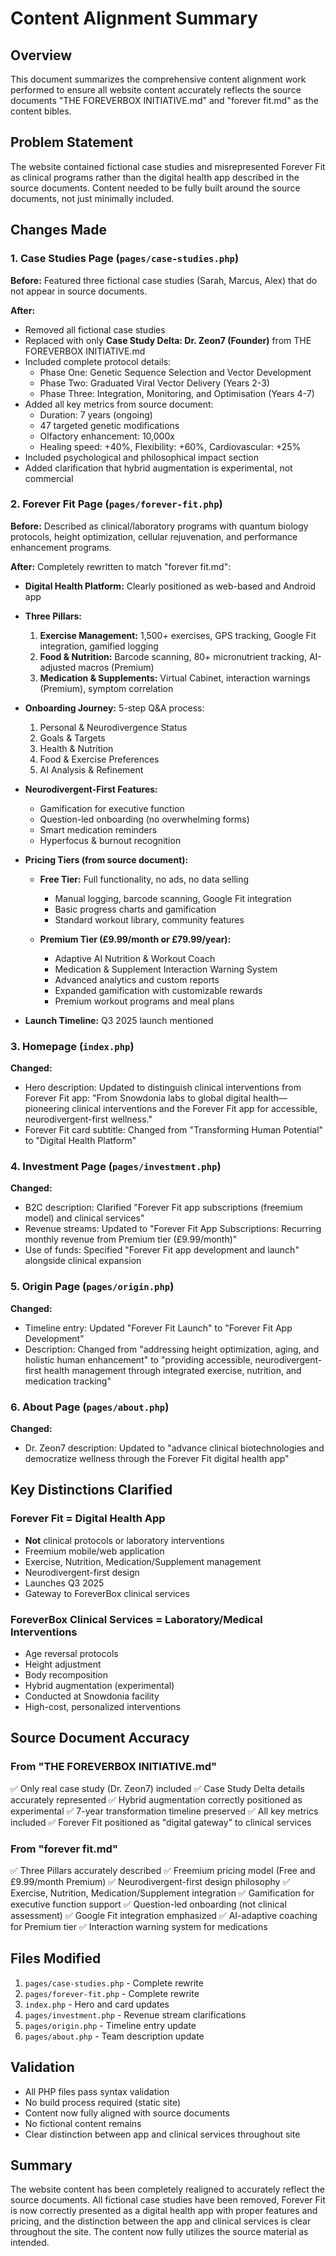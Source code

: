 # Content Alignment Summary

## Overview
This document summarizes the comprehensive content alignment work performed to ensure all website content accurately reflects the source documents "THE FOREVERBOX INITIATIVE.md" and "forever fit.md" as the content bibles.

## Problem Statement
The website contained fictional case studies and misrepresented Forever Fit as clinical programs rather than the digital health app described in the source documents. Content needed to be fully built around the source documents, not just minimally included.

## Changes Made

### 1. Case Studies Page (`pages/case-studies.php`)
**Before:** Featured three fictional case studies (Sarah, Marcus, Alex) that do not appear in source documents.

**After:** 
- Removed all fictional case studies
- Replaced with only **Case Study Delta: Dr. Zeon7 (Founder)** from THE FOREVERBOX INITIATIVE.md
- Included complete protocol details:
  - Phase One: Genetic Sequence Selection and Vector Development
  - Phase Two: Graduated Viral Vector Delivery (Years 2-3)
  - Phase Three: Integration, Monitoring, and Optimisation (Years 4-7)
- Added all key metrics from source document:
  - Duration: 7 years (ongoing)
  - 47 targeted genetic modifications
  - Olfactory enhancement: 10,000x
  - Healing speed: +40%, Flexibility: +60%, Cardiovascular: +25%
- Included psychological and philosophical impact section
- Added clarification that hybrid augmentation is experimental, not commercial

### 2. Forever Fit Page (`pages/forever-fit.php`)
**Before:** Described as clinical/laboratory programs with quantum biology protocols, height optimization, cellular rejuvenation, and performance enhancement programs.

**After:** Completely rewritten to match "forever fit.md":
- **Digital Health Platform:** Clearly positioned as web-based and Android app
- **Three Pillars:**
  1. **Exercise Management:** 1,500+ exercises, GPS tracking, Google Fit integration, gamified logging
  2. **Food & Nutrition:** Barcode scanning, 80+ micronutrient tracking, AI-adjusted macros (Premium)
  3. **Medication & Supplements:** Virtual Cabinet, interaction warnings (Premium), symptom correlation

- **Onboarding Journey:** 5-step Q&A process:
  1. Personal & Neurodivergence Status
  2. Goals & Targets
  3. Health & Nutrition
  4. Food & Exercise Preferences
  5. AI Analysis & Refinement

- **Neurodivergent-First Features:**
  - Gamification for executive function
  - Question-led onboarding (no overwhelming forms)
  - Smart medication reminders
  - Hyperfocus & burnout recognition

- **Pricing Tiers (from source document):**
  - **Free Tier:** Full functionality, no ads, no data selling
    - Manual logging, barcode scanning, Google Fit integration
    - Basic progress charts and gamification
    - Standard workout library, community features
  
  - **Premium Tier (£9.99/month or £79.99/year):**
    - Adaptive AI Nutrition & Workout Coach
    - Medication & Supplement Interaction Warning System
    - Advanced analytics and custom reports
    - Expanded gamification with customizable rewards
    - Premium workout programs and meal plans

- **Launch Timeline:** Q3 2025 launch mentioned

### 3. Homepage (`index.php`)
**Changed:**
- Hero description: Updated to distinguish clinical interventions from Forever Fit app: "From Snowdonia labs to global digital health—pioneering clinical interventions and the Forever Fit app for accessible, neurodivergent-first wellness."
- Forever Fit card subtitle: Changed from "Transforming Human Potential" to "Digital Health Platform"

### 4. Investment Page (`pages/investment.php`)
**Changed:**
- B2C description: Clarified "Forever Fit app subscriptions (freemium model) and clinical services"
- Revenue streams: Updated to "Forever Fit App Subscriptions: Recurring monthly revenue from Premium tier (£9.99/month)"
- Use of funds: Specified "Forever Fit app development and launch" alongside clinical expansion

### 5. Origin Page (`pages/origin.php`)
**Changed:**
- Timeline entry: Updated "Forever Fit Launch" to "Forever Fit App Development"
- Description: Changed from "addressing height optimization, aging, and holistic human enhancement" to "providing accessible, neurodivergent-first health management through integrated exercise, nutrition, and medication tracking"

### 6. About Page (`pages/about.php`)
**Changed:**
- Dr. Zeon7 description: Updated to "advance clinical biotechnologies and democratize wellness through the Forever Fit digital health app"

## Key Distinctions Clarified

### Forever Fit = Digital Health App
- **Not** clinical protocols or laboratory interventions
- Freemium mobile/web application
- Exercise, Nutrition, Medication/Supplement management
- Neurodivergent-first design
- Launches Q3 2025
- Gateway to ForeverBox clinical services

### ForeverBox Clinical Services = Laboratory/Medical Interventions
- Age reversal protocols
- Height adjustment
- Body recomposition
- Hybrid augmentation (experimental)
- Conducted at Snowdonia facility
- High-cost, personalized interventions

## Source Document Accuracy

### From "THE FOREVERBOX INITIATIVE.md"
✅ Only real case study (Dr. Zeon7) included
✅ Case Study Delta details accurately represented
✅ Hybrid augmentation correctly positioned as experimental
✅ 7-year transformation timeline preserved
✅ All key metrics included
✅ Forever Fit positioned as "digital gateway" to clinical services

### From "forever fit.md"
✅ Three Pillars accurately described
✅ Freemium pricing model (Free and £9.99/month Premium)
✅ Neurodivergent-first design philosophy
✅ Exercise, Nutrition, Medication/Supplement integration
✅ Gamification for executive function support
✅ Question-led onboarding (not clinical assessment)
✅ Google Fit integration emphasized
✅ AI-adaptive coaching for Premium tier
✅ Interaction warning system for medications

## Files Modified
1. `pages/case-studies.php` - Complete rewrite
2. `pages/forever-fit.php` - Complete rewrite
3. `index.php` - Hero and card updates
4. `pages/investment.php` - Revenue stream clarifications
5. `pages/origin.php` - Timeline entry update
6. `pages/about.php` - Team description update

## Validation
- All PHP files pass syntax validation
- No build process required (static site)
- Content now fully aligned with source documents
- No fictional content remains
- Clear distinction between app and clinical services throughout site

## Summary
The website content has been completely realigned to accurately reflect the source documents. All fictional case studies have been removed, Forever Fit is now correctly presented as a digital health app with proper features and pricing, and the distinction between the app and clinical services is clear throughout the site. The content now fully utilizes the source material as intended.
